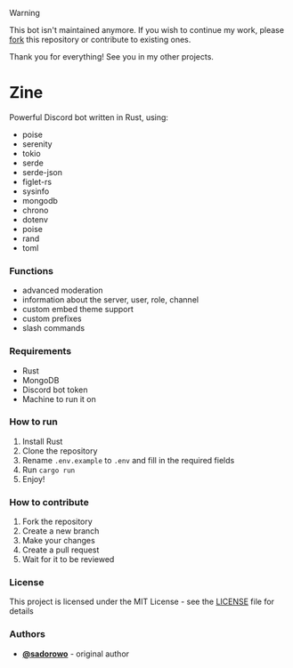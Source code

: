 > [!WARNING]
> This bot isn't maintained anymore. If you wish to continue my work, please [fork](https://github.com/sadorowo/zine-v4/fork) this repository or contribute to existing ones.
> 
> Thank you for everything! See you in my other projects.

# Zine

Powerful Discord bot written in Rust, using:
- poise
- serenity
- tokio
- serde
- serde-json
- figlet-rs
- sysinfo
- mongodb
- chrono
- dotenv
- poise
- rand
- toml

### Functions
- advanced moderation
- information about the server, user, role, channel
- custom embed theme support
- custom prefixes
- slash commands

### Requirements
- Rust
- MongoDB
- Discord bot token
- Machine to run it on

### How to run
1. Install Rust
2. Clone the repository
3. Rename `.env.example` to `.env` and fill in the required fields
4. Run `cargo run`
5. Enjoy!

### How to contribute
1. Fork the repository
2. Create a new branch
3. Make your changes
4. Create a pull request
5. Wait for it to be reviewed

### License
This project is licensed under the MIT License - see the [LICENSE](LICENSE) file for details

### Authors
- [**@sadorowo**](https://github.com/sadorowo) - original author
